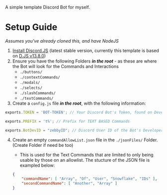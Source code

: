 A simple template Discord Bot for myself.

# Setup Guide
*Assumes you've already cloned this, and have NodeJS*

1. [Install Discord.JS](https://discord.js.org/#/docs/discord.js/stable/general/welcome) (latest stable version, currently this template is based on [D.JS v13.8.0](https://discord.js.org/#/docs/discord.js/13.8.0/general/welcome))
2. Ensure you have the following Folders ***in the root*** - as these are where the Bot will look for the Commands and Interactions
    - `./buttons/`
    - `./contextCommands/`
    - `./modals/`
    - `./selects/`
    - `./slashCommands/`
    - `./textCommands/`
3. Create a `config.js` file ***in the root***, with the following information:

```js
exports.TOKEN = 'BOT-TOKEN'; // Your Discord Bot's Token, found on Developer Portal

exports.PREFIX = 't%'; // Prefix for TEXT BASED Commands

exports.BotDevID = "zebbyID"; // Discord User ID of the Bot's Developer - for "Bot Developer Only" commands
```

4. Create an empty `commandAllowList.json` file in the `./jsonFiles/` Folder. (Create Folder if need be too)
    - This is used for the Text Commands that are limited to only being usable by those on an allowlist. The stucture of the JSON file is exampled below:
    
    ```json
    {
        "commandName": [ "Array", "Of", "User", "Snowflake", "IDs" ],
        "secondCommandName": [ "Another", "Array" ]
    }
    ```
